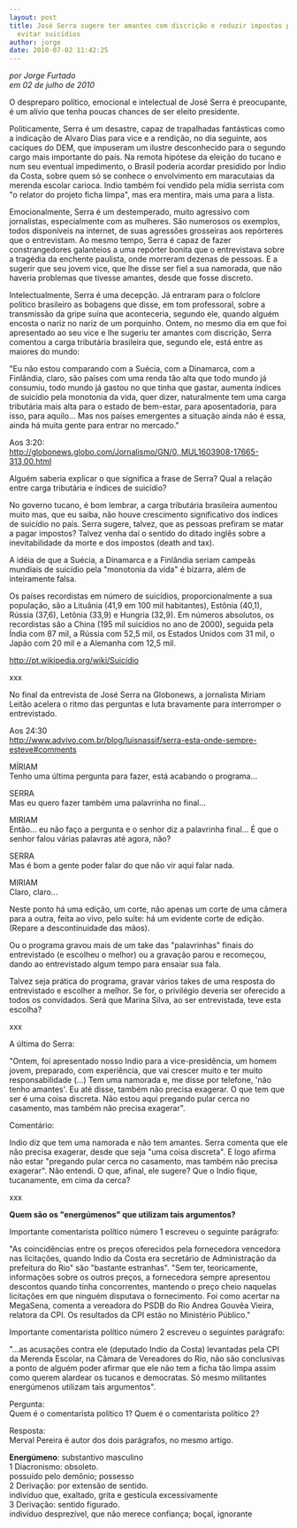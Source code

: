 ```yaml
---
layout: post
title: José Serra sugere ter amantes com discrição e reduzir impostos para
  evitar suicídios
author: jorge
date: 2010-07-02 11:42:25
---
```

*por Jorge Furtado*\
*em 02 de julho de 2010*

O despreparo político, emocional e intelectual de José Serra é preocupante, é um alívio que tenha poucas chances de ser eleito presidente.

Politicamente, Serra é um desastre, capaz de trapalhadas fantásticas como a indicação de Alvaro Dias para vice e a rendição, no dia seguinte, aos caciques do DEM, que impuseram um ilustre desconhecido para o segundo cargo mais importante do país. Na remota hipótese da eleição do tucano e num seu eventual impedimento, o Brasil poderia acordar presidido por Índio da Costa, sobre quem só se conhece o envolvimento em maracutaias da merenda escolar carioca. Indio também foi vendido pela mídia serrista com "o relator do projeto ficha limpa", mas era mentira, mais uma para a lista.

Emocionalmente, Serra é um destemperado, muito agressivo com jornalistas, especialmente com as mulheres. São numerosos os exemplos, todos disponíveis na internet, de suas agressões grosseiras aos repórteres que o entrevistam. Ao mesmo tempo, Serra é capaz de fazer constrangedores galanteios a uma repórter bonita que o entrevistava sobre a tragédia da enchente paulista, onde morreram dezenas de pessoas. E a sugerir que seu jovem vice, que lhe disse ser fiel a sua namorada, que não haveria problemas que tivesse amantes, desde que fosse discreto.

Intelectualmente, Serra é uma decepção. Já entraram para o folclore político brasileiro as bobagens que disse, em tom professoral, sobre a transmissão da gripe suína que aconteceria, segundo ele, quando alguém encosta o nariz no nariz de um porquinho. Ontem, no mesmo dia em que foi apresentado ao seu vice e lhe sugeriu ter amantes com discrição, Serra comentou a carga tributária brasileira que, segundo ele, está entre as maiores do mundo:

"Eu não estou comparando com a Suécia, com a Dinamarca, com a Finlândia, claro, são países com uma renda tão alta que todo mundo já consumiu, todo mundo já gastou no que tinha que gastar, aumenta índices de suicídio pela monotonia da vida, quer dizer, naturalmente tem uma carga tributária mais alta para o estado de bem-estar, para aposentadoria, para isso, para aquilo... Mas nos países emergentes a situação ainda não é essa, ainda há muita gente para entrar no mercado."

Aos 3:20:\
<http://globonews.globo.com/Jornalismo/GN/0,,MUL1603908-17665-313,00.html>

Alguém saberia explicar o que significa a frase de Serra? Qual a relação entre carga tributária e índices de suicídio?

No governo tucano, é bom lembrar, a carga tributária brasileira aumentou muito mas, que eu saiba, não houve crescimento significativo dos índices de suicídio no país. Serra sugere, talvez, que as pessoas prefiram se matar a pagar impostos? Talvez venha daí o sentido do ditado inglês sobre a inevitabilidade da morte e dos impostos (death and tax).

A idéia de que a Suécia, a Dinamarca e a Finlândia seriam campeãs mundiais de suicídio pela "monotonia da vida" é bizarra, além de inteiramente falsa.

Os países recordistas em número de suicídios, proporcionalmente a sua população, são a Lituânia (41,9 em 100 mil habitantes), Estônia (40,1), Rússia (37,6), Letônia (33,9) e Hungria (32,9). Em números absolutos, os recordistas são a China (195 mil suicídios no ano de 2000), seguida pela Índia com 87 mil, a Rússia com 52,5 mil, os Estados Unidos com 31 mil, o Japão com 20 mil e a Alemanha com 12,5 mil.

<http://pt.wikipedia.org/wiki/Suicídio>

[](http://pt.wikipedia.org/wiki/Suicídio)xxx

No final da entrevista de José Serra na Globonews, a jornalista Miriam Leitão acelera o ritmo das perguntas e luta bravamente para interromper o entrevistado.

Aos 24:30\
<http://www.advivo.com.br/blog/luisnassif/serra-esta-onde-sempre-esteve#comments>

[](http://www.advivo.com.br/blog/luisnassif/serra-esta-onde-sempre-esteve#comments)MÍRIAM\
Tenho uma última pergunta para fazer, está acabando o programa...

SERRA\
Mas eu quero fazer também uma palavrinha no final...

MIRIAM\
Então... eu não faço a pergunta e o senhor diz a palavrinha final... É que o senhor falou várias palavras até agora, não?

SERRA\
Mas é bom a gente poder falar do que não vir aqui falar nada.

MIRIAM\
Claro, claro...

Neste ponto há uma edição, um corte, não apenas um corte de uma câmera para a outra, feita ao vivo, pelo suíte: há um evidente corte de edição. (Repare a descontinuidade das mãos).

Ou o programa gravou mais de um take das "palavrinhas" finais do entrevistado (e escolheu o melhor) ou a gravação parou e recomeçou, dando ao entrevistado algum tempo para ensaiar sua fala.

Talvez seja prática do programa, gravar vários takes de uma resposta do entrevistado e escolher a melhor. Se for, o privilégio deveria ser oferecido a todos os convidados. Será que Marina Silva, ao ser entrevistada, teve esta escolha?

xxx

A última do Serra:

"Ontem, foi apresentado nosso Indio para a vice-presidência, um homem jovem, preparado, com experiência, que vai crescer muito e ter muito responsabilidade (...) Tem uma namorada e, me disse por telefone, 'não tenho amantes'. Eu até disse, também não precisa exagerar. O que tem que ser é uma coisa discreta. Não estou aqui pregando pular cerca no casamento, mas também não precisa exagerar".

Comentário:

Indio diz que tem uma namorada e não tem amantes. Serra comenta que ele não precisa exagerar, desde que seja "uma coisa discreta". E logo afirma não estar "pregando pular cerca no casamento, mas também não precisa exagerar". Não entendi. O que, afinal, ele sugere? Que o Indio fique, tucanamente, em cima da cerca?

xxx

**Quem são os "energúmenos" que utilizam tais argumentos?**

Importante comentarista político número 1 escreveu o seguinte parágrafo:

"As coincidências entre os preços oferecidos pela fornecedora vencedora nas licitações, quando Indio da Costa era secretário de Administração da prefeitura do Rio" são "bastante estranhas". "Sem ter, teoricamente, informações sobre os outros preços, a fornecedora sempre apresentou descontos quando tinha concorrentes, mantendo o preço cheio naquelas licitações em que ninguém disputava o fornecimento. Foi como acertar na MegaSena, comenta a vereadora do PSDB do Rio Andrea Gouvêa Vieira, relatora da CPI. Os resultados da CPI estão no Ministério Público."

Importante comentarista político número 2 escreveu o seguintes parágrafo:

"...as acusações contra ele (deputado Indio da Costa) levantadas pela CPI da Merenda Escolar, na Câmara de Vereadores do Rio, não são conclusivas a ponto de alguém poder afirmar que ele não tem a ficha tão limpa assim como querem alardear os tucanos e democratas. Só mesmo militantes energúmenos utilizam tais argumentos".

Pergunta:\
Quem é o comentarista político 1? Quem é o comentarista político 2?

Resposta:\
Merval Pereira é autor dos dois parágrafos, no mesmo artigo.

**Energúmeno**: substantivo masculino\
1 Diacronismo: obsoleto.\
possuído pelo demônio; possesso\
2 Derivação: por extensão de sentido.\
indivíduo que, exaltado, grita e gesticula excessivamente\
3 Derivação: sentido figurado.\
indivíduo desprezível, que não merece confiança; boçal, ignorante